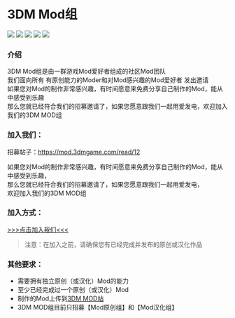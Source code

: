 # 3DM Mod组 
![](https://img.shields.io/badge/3DM-Mod组-blue?logo=Cloudera) ![](https://img.shields.io/badge/3DM-Mod%20原创组-%2300baff?logo=Cloudera) ![](https://img.shields.io/badge/3DM-Mod%20汉化组-%23ff4903?logo=Cloudera) [![](https://img.shields.io/badge/GitHub-GlossMod-%23181717?logo=GitHub)](https://github.com/GlossMod) [![](https://img.shields.io/badge/Discord-928102631388348477-%235865F2?logo=Discord)](https://discord.gg/TF46tu7Upw)

### 介绍

3DM Mod组是由一群游戏Mod爱好者组成的社区Mod团队  
我们面向所有 有原创能力的Moder和对Mod感兴趣的Mod爱好者 发出邀请  
如果您对Mod的制作非常感兴趣，有时间愿意来免费分享自己制作的Mod，能从中感受到乐趣  
那么您就已经符合我们的招募邀请了，如果您愿意跟我们一起用爱发电，欢迎加入我们的3DM MOD组




### 加入我们：


招募帖子：https://mod.3dmgame.com/read/12  


如果您对Mod的制作非常感兴趣，有时间愿意来免费分享自己制作的Mod，能从中感受到乐趣，  
那么您就已经符合我们的招募邀请了，如果您愿意跟我们一起用爱发电，  
欢迎加入我们的3DM MOD组  

### 加入方式：

[>>>点击加入我们<<<](https://mod.3dmgame.com/Team)

> 注意：在加入之前，请确保您有已经完成并发布的原创或汉化作品

### 其他要求：
- 需要拥有独立原创（或汉化）Mod的能力
- 至少已经完成过一个原创（或汉化）Mod
- 制作的Mod上传到[3DM MOD站](https://mod.3dmgame.com/)
- 3DM MOD组目前只招募【Mod原创组】和【Mod汉化组】
